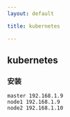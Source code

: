 ```yaml
---
layout: default

title: kubernetes

---
```


## kubernetes

### 安装
```
master 192.168.1.9
node1 192.168.1.9
node2 192.168.1.10
```
